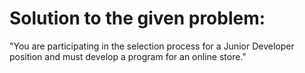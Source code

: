 # Solution to the given problem:
"You are participating in the selection process for a Junior Developer position and must develop a program for an online store."
